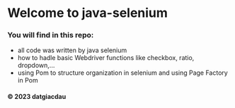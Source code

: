 # Welcome to java-selenium
### You will find in this repo:
* all code was written by java selenium
* how to hadle basic Webdriver functions like checkbox, ratio, dropdown,...
* using Pom to structure organization in selenium and using Page Factory in Pom

#### © 2023 datgiacdau
